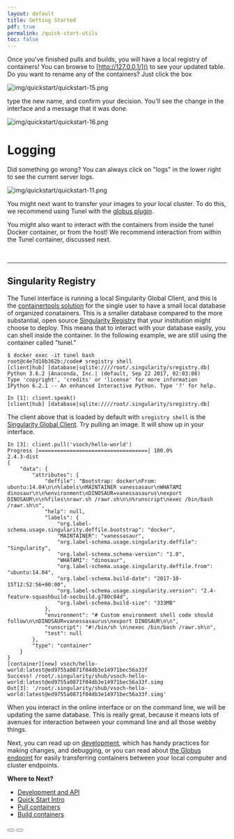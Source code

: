 ```yaml
---
layout: default
title: Getting Started
pdf: true
permalink: /quick-start-utils
toc: false
---
```


Once you've finished pulls and builds, you will have a local registry of containers!
You can browse to [http://127.0.0.1/]() to see your updated table. Do you want to rename
any of the containers? Just click the box

![img/quickstart/quickstart-15.png](img/quickstart/quickstart-15.png)

type the new name, and confirm your decision. You'll see the change in the interface
and a message that it was done.

![img/quickstart/quickstart-16.png](img/quickstart/quickstart-16.png)



# Logging

Did something go wrong? You can always click on "logs" in the lower right to
see the current server logs.

![img/quickstart/quickstart-11.png](img/quickstart/quickstart-11.png)

You might next want to transfer your images to your local cluster. To do this,
we recommend using Tunel with the [globus plugin](/interface/plugin-globus).

You might also want to interact with the containers from inside the tunel Docker
container, or from the host! We recommend interaction from within the
Tunel container, discussed next.

<br>
<hr>


## Singularity Registry
The Tunel interface is running a local Singularity Global Client, and this is
the <a href="https://singularityhub.github.io/sregistry-cli" target="_blank">containertools solution</a> 
for the single user to have a small local database of organized conatainers. 
This is a smaller database compared to the more substantial, open source
<a href="https://singularityhub.github.io/sregistry" target="_blank">Singularity Registry</a>
that your institution might choose to deploy. This means that to interact with your 
database easily, you can shell inside the container. In
the following example, we are still using the container called "tunel."

```
$ docker exec -it tunel bash
root@c4e7d18b362b:/code# sregistry shell
[client|hub] [database|sqlite:////root/.singularity/sregistry.db]
Python 3.6.2 |Anaconda, Inc.| (default, Sep 22 2017, 02:03:08) 
Type 'copyright', 'credits' or 'license' for more information
IPython 6.2.1 -- An enhanced Interactive Python. Type '?' for help.

In [1]: client.speak()
[client|hub] [database|sqlite:////root/.singularity/sregistry.db]
```

The client above that is loaded by default with `sregistry shell` is the
<a href="https://singularityhub.github.io/sregistry-cli" target="_blank">Singularity Global Client</a>.
Try pulling an image. It will show up in your interface.

```
In [3]: client.pull('vsoch/hello-world')
Progress |===================================| 100.0% 
2.4.3-dist
{
    "data": {
        "attributes": {
            "deffile": "Bootstrap: docker\nFrom: ubuntu:14.04\n\n%labels\nMAINTAINER vanessasaur\nWHATAMI dinosaur\n\n%environment\nDINOSAUR=vanessasaurus\nexport DINOSAUR\n\n%files\nrawr.sh /rawr.sh\n\n%runscript\nexec /bin/bash /rawr.sh\n",
            "help": null,
            "labels": {
                "org.label-schema.usage.singularity.deffile.bootstrap": "docker",
                "MAINTAINER": "vanessasaur",
                "org.label-schema.usage.singularity.deffile": "Singularity",
                "org.label-schema.schema-version": "1.0",
                "WHATAMI": "dinosaur",
                "org.label-schema.usage.singularity.deffile.from": "ubuntu:14.04",
                "org.label-schema.build-date": "2017-10-15T12:52:56+00:00",
                "org.label-schema.usage.singularity.version": "2.4-feature-squashbuild-secbuild.g780c84d",
                "org.label-schema.build-size": "333MB"
            },
            "environment": "# Custom environment shell code should follow\n\nDINOSAUR=vanessasaurus\nexport DINOSAUR\n\n",
            "runscript": "#!/bin/sh \n\nexec /bin/bash /rawr.sh\n",
            "test": null
        },
        "type": "container"
    }
}
[container][new] vsoch/hello-world:latest@ed9755a0871f04db3e14971bec56a33f
Success! /root/.singularity/shub/vsoch-hello-world:latest@ed9755a0871f04db3e14971bec56a33f.simg
Out[3]: '/root/.singularity/shub/vsoch-hello-world:latest@ed9755a0871f04db3e14971bec56a33f.simg'
```

When you interact in the online interface or on the command line, we will be
updating the same database. This is really great, because it means lots of avenues
for interaction between your command line and all those webby things.

Next, you can read up on [development](/interface/development), which has handy practices
for making changes, and debugging, or you can read about [the Globus endpoint](/interface/plugin-globus)
for easily transferring containers between your local computer and cluster endpoints.

<strong>Where to Next?</strong>

 - [Development and API](/interface/development)
 - [Quick Start Intro](/interface/quick-start)
 - [Pull containers](/interface/quick-start-pull)
 - [Build containers](/interface/quick-start-build)

<div>
    <a href="/interface/quick-start-build"><button class="previous-button btn btn-primary"><i class="fa fa-chevron-left"></i> </button></a>
    <a href="/interface/development"><button class="next-button btn btn-primary"><i class="fa fa-chevron-right"></i> </button></a>
</div><br>
